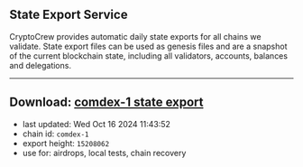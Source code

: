 ## State Export Service
CryptoCrew provides automatic daily state exports for all chains we validate. State export files can be used as genesis files and are a snapshot of the current blockchain state, including all validators, accounts, balances and delegations.

---
**Download: [comdex-1 state export](https://dl-eu2.ccvalidators.com/SERVICE/comdex/comdex-1_export_15208062.json)**
---

- last updated: Wed Oct 16 2024 11:43:52
- chain id: `comdex-1`
- export height: `15208062`
- use for: airdrops, local tests, chain recovery
